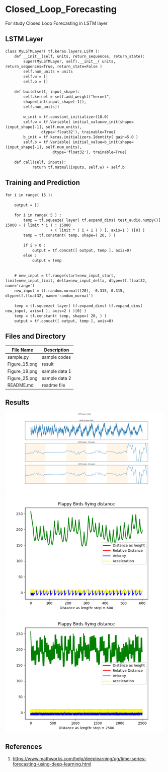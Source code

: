 # Closed_Loop_Forecasting
For study Closed Loop Forecasting in LSTM layer

## LSTM Layer ##

```
class MyLSTMLayer( tf.keras.layers.LSTM ):
    def __init__(self, units, return_sequences, return_state):
        super(MyLSTMLayer, self).__init__( units, return_sequences=True, return_state=False )
        self.num_units = units
        self.w = []
        self.b = []

    def build(self, input_shape):
        self.kernel = self.add_weight("kernel",
        shape=[int(input_shape[-1]),
        self.num_units])
		
        w_init = tf.constant_initializer(10.0)
        self.w = tf.Variable( initial_value=w_init(shape=(input_shape[-1], self.num_units), 
                dtype='float32'), trainable=True)
        b_init = tf.keras.initializers.Identity( gain=5.0 )
		self.b = tf.Variable( initial_value=b_init(shape=(input_shape[-1], self.num_units), 
                     dtype='float32'), trainable=True)

	def call(self, inputs):
            return tf.matmul(inputs, self.w) + self.b
```

## Training and Prediction ##

```
for i in range( 15 ):

    output = []

    for i in range( 5 ) :
        temp = tf.squeeze( layer( tf.expand_dims( test_audio.numpy()[ 15000 + ( limit * i ) : 15000 
					+ ( limit * ( i + 1 ) ) ], axis=1 ) )[0] )
        temp = tf.constant( temp, shape=( 20, ) )
		
        if i > 0 :
            output = tf.concat([ output, temp ], axis=0)
        else :
            output = temp

	
    # new_input = tf.range(start=new_input_start, limit=new_input_limit, delta=new_input_delta, dtype=tf.float32, name='range')
    new_input = tf.random.normal([20], -0.315, 0.315, dtype=tf.float32, name='random_normal')
	
    temp = tf.squeeze( layer( tf.expand_dims( tf.expand_dims( new_input, axis=1 ), axis=2 ) )[0] )
    temp = tf.constant( temp, shape=( 20, ) )
    output = tf.concat([ output, temp ], axis=0)
```

## Files and Directory ##

| File Name | Description |
--- | --- |
| sample.py | sample codes |
| Figure_15.png | result |
| Figure_19.png | sample data 1 |
| Figure_25.png | sample data 2 |
| README.md | readme file |

## Results ##

![Closed Loop Forecasting](https://github.com/jkaewprateep/Closed_Loop_Forecasting/blob/main/Figure_15.png "Closed Loop Forecasting")
![Sample 1](https://github.com/jkaewprateep/Closed_Loop_Forecasting/blob/main/Figure_19.png "Sample 1")
![Sample 2](https://github.com/jkaewprateep/Closed_Loop_Forecasting/blob/main/Figure_25.png "Sample 2")

## References ##

1. https://www.mathworks.com/help/deeplearning/ug/time-series-forecasting-using-deep-learning.html
